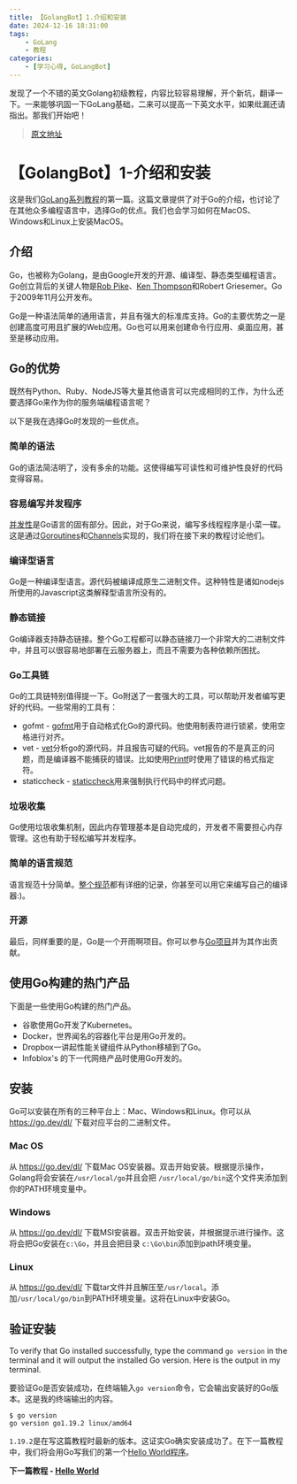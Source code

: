 ```yaml
---
title: 【GolangBot】1.介绍和安装
date: 2024-12-16 18:31:00
tags: 
    - GoLang
    - 教程
categories:
    - [学习心得, GoLangBot]
---
```


发现了一个不错的英文Golang初级教程，内容比较容易理解，开个新坑，翻译一下。一来能够巩固一下GoLang基础，二来可以提高一下英文水平，如果纰漏还请指出。那我们开始吧！

> [原文地址](https://golangbot.com/learn-golang-series/)

# 【GolangBot】1-介绍和安装

这是我们[GoLang系列教程](https://golangbot.com/learn-golang-series/)的第一篇。这篇文章提供了对于Go的介绍，也讨论了在其他众多编程语言中，选择Go的优点。我们也会学习如何在MacOS、Windows和Linux上安装MacOS。

## 介绍

Go，也被称为Golang，是由Google开发的开源、编译型、静态类型编程语言。Go创立背后的关键人物是[Rob Pike](https://zh.wikipedia.org/wiki/Rob_Pike)、[Ken Thompson](https://zh.wikipedia.org/wiki/Ken_Thompson)和Robert Griesemer。Go于2009年11月公开发布。

Go是一种语法简单的通用语言，并且有强大的标准库支持。Go的主要优势之一是创建高度可用且扩展的Web应用。Go也可以用来创建命令行应用、桌面应用，甚至是移动应用。

## Go的优势

既然有Python、Ruby、NodeJS等大量其他语言可以完成相同的工作，为什么还要选择Go来作为你的服务端编程语言呢？

以下是我在选择Go时发现的一些优点。

### 简单的语法

Go的语法简洁明了，没有多余的功能。这使得编写可读性和可维护性良好的代码变得容易。

### 容易编写并发程序

[并发性](../【GolangBot】20-并发介绍/)是Go语言的固有部分。因此，对于Go来说，编写多线程程序是小菜一碟。这是通过[Goroutines](../【GolangBot】21-Goroutines/)和[Channels](../【GolangBot】22-Channels/)实现的，我们将在接下来的教程讨论他们。



### 编译型语言

Go是一种编译型语言。源代码被编译成原生二进制文件。这种特性是诸如nodejs所使用的Javascript这类解释型语言所没有的。

### 静态链接

Go编译器支持静态链接。整个Go工程都可以静态链接刀一个非常大的二进制文件中，并且可以很容易地部署在云服务器上，而且不需要为各种依赖所困扰。

### Go工具链

Go的工具链特别值得提一下。Go附送了一套强大的工具，可以帮助开发者编写更好的代码。一些常用的工具有：

- gofmt - [gofmt](https://pkg.go.dev/cmd/gofmt)用于自动格式化Go的源代码。他使用制表符进行锁紧，使用空格进行对齐。
- vet - [vet](https://pkg.go.dev/cmd/vet)分析go的源代码，并且报告可疑的代码。vet报告的不是真正的问题，而是编译器不能捕获的错误。比如使用[Printf](https://pkg.go.dev/fmt#Printf)时使用了错误的格式指定符。
- staticcheck - [staticcheck](https://staticcheck.dev/)用来强制执行代码中的样式问题。

### 垃圾收集

Go使用垃圾收集机制，因此内存管理基本是自动完成的，开发者不需要担心内存管理。这也有助于轻松编写并发程序。

### 简单的语言规范

语言规范十分简单。[整个规范](go.dev/ref/spec)都有详细的记录，你甚至可以用它来编写自己的编译器:)。

### 开源

最后，同样重要的是，Go是一个开雨啊项目。你可以参与[Go项目](https://go.dev/doc/contribute)并为其作出贡献。



## 使用Go构建的热门产品

下面是一些使用Go构建的热门产品。

- 谷歌使用Go开发了Kubernetes。
- Docker，世界闻名的容器化平台是用Go开发的。
- Dropbox一讲起性能关键组件从Python移植到了Go。
- Infoblox's 的下一代网络产品时使用Go开发的。



## 安装

Go可以安装在所有的三种平台上：Mac、Windows和Linux。你可以从 https://go.dev/dl/ 下载对应平台的二进制文件。

### Mac OS

从 https://go.dev/dl/ 下载Mac OS安装器。双击开始安装。根据提示操作，Golang将会安装在`/usr/local/go`并且会把 `/usr/local/go/bin`这个文件夹添加到你的PATH环境变量中。

### Windows

从 https://go.dev/dl/ 下载MSI安装器。双击开始安装，并根据提示进行操作。这将会把Go安装在`c:\Go`，并且会把目录 `c:\Go\bin`添加到path环境变量。

### Linux

从 https://go.dev/dl/ 下载tar文件并且解压至`/usr/local`。添加`/usr/local/go/bin`到PATH环境变量。这将在Linux中安装Go。



## 验证安装

To verify that Go installed successfully, type the command `go version` in the terminal and it will output the installed Go version. Here is the output in my terminal.

要验证Go是否安装成功，在终端输入`go version`命令，它会输出安装好的Go版本。这是我的终端输出的内容。

```fallback
$ go version
go version go1.19.2 linux/amd64
```

`1.19.2`是在写这篇教程时最新的版本。这证实Go确实安装成功了。在下一篇教程中，我们将会用Go写我们的第一个[Hello World程序](../【GolangBot】2-Hello-World/)。



**下一篇教程 - [Hello World](../【GolangBot】2-Hello-World/)**

